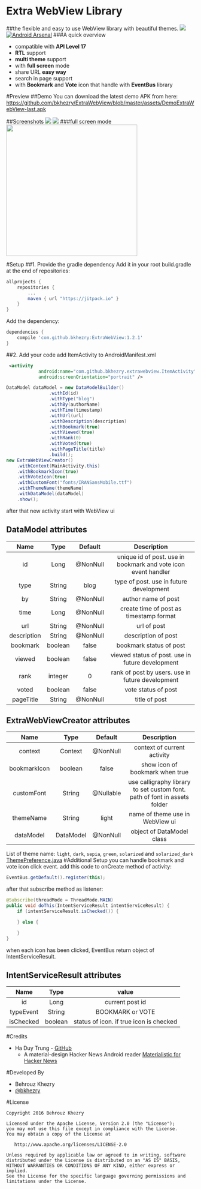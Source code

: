 # Extra WebView Library
##the flexible and easy to use WebView library with beautiful themes.
[![](https://jitpack.io/v/bkhezry/ExtraWebView.svg)](https://jitpack.io/#bkhezry/ExtraWebView)
[![Android Arsenal](https://img.shields.io/badge/Android%20Arsenal-ExtraWebView-brightgreen.svg?style=flat)](http://android-arsenal.com/details/1/4665)
###A quick overview
- compatible with **API Level 17**
- **RTL** support
- **multi theme** support
- with **full screen** mode
- share URL **easy way**
- search in page support
- with **Bookmark** and **Vote** icon that handle with **EventBus** library

#Preview
##Demo
You can download the latest demo APK from here: https://github.com/bkhezry/ExtraWebView/blob/master/assets/DemoExtraWebView-last.apk

##Screenshots
<img src="assets/screenshot_1.png" />
<img src="assets/screenshot_2.png" />
###full screen mode
<img src="assets/screenshot_3.png" width="350px"/>

#Setup
##1. Provide the gradle dependency
Add it in your root build.gradle at the end of repositories:
```gradle
allprojects {
	repositories {
		...
		maven { url "https://jitpack.io" }
	}
}
```
Add the dependency:
```gradle
dependencies {
	compile 'com.github.bkhezry:ExtraWebView:1.2.1'
}
```

##2. Add your code
add ItemActivity to AndroidManifest.xml
```xml
 <activity
            android:name="com.github.bkhezry.extrawebview.ItemActivity"
            android:screenOrientation="portrait" />
```
```java
DataModel dataModel = new DataModelBuilder()
                .withId(id)
                .withType("blog")
                .withBy(authorName)
                .withTime(timestamp)
                .withUrl(url)
                .withDescription(description)
                .withBookmark(true)
                .withViewed(true)
                .withRank(0)
                .withVoted(true)
                .withPageTitle(title)
                .build();
new ExtraWebViewCreator()
	.withContext(MainActivity.this)
	.withBookmarkIcon(true)
	.withVoteIcon(true)
	.withCustomFont("fonts/IRANSansMobile.ttf")
	.withThemeName(themeName)
	.withDataModel(dataModel)
	.show();
```		
after that new activity start with WebView ui

## DataModel attributes

| Name | Type | Default | Description |
|:----:|:----:|:-------:|:-----------:|
|id|Long|@NonNull| unique id of post. use in bookmark and vote icon event handler |
|type|String|blog| type of post. use in future development |
|by|String|@NonNull| author name of post|
|time|Long|@NonNull| create time of post as timestamp format |
|url|String|@NonNull | url of post |
|description|String|@NonNull | description of post |
|bookmark|boolean|false| bookmark status of post |
|viewed|boolean|false| viewed status of post. use in future development |
|rank|integer |0 | rank of post by users. use in future development |
|voted|boolean|false | vote status of post |
|pageTitle|String|@NonNull | title of post |

## ExtraWebViewCreator attributes
| Name | Type | Default | Description |
|:----:|:----:|:-------:|:-----------:|
|context|Context|@NonNull| context of current activity |
|bookmarkIcon|boolean|false| show icon of bookmark when true |
|customFont|String|@Nullable| use calligraphy library to set custom font. path of font in assets folder|
|themeName|String|light| name of theme use in WebView ui |
|dataModel|DataModel|@NonNull | object of DataModel class |

List of theme name: `light`, `dark`, `sepia`, `green`, `solarized` and `solarized_dark`
[ThemePreference.java](https://github.com/bkhezry/ExtraWebView/blob/master/library/src/main/java/com/github/bkhezry/extrawebview/data/ThemePreference.java)
#Additional Setup
you can handle bookmark and vote icon click event.
add this code to onCreate method of activity:
```java
EventBus.getDefault().register(this);
```
after that subscribe method as listener:
```java
@Subscribe(threadMode = ThreadMode.MAIN)
public void doThis(IntentServiceResult intentServiceResult) {
	if (intentServiceResult.isChecked()) {

	} else {

	}
}
```
when each icon has been clicked, EventBus return object of IntentServiceResult.
## IntentServiceResult attributes
| Name | Type | value |
|:----:|:----:|:-------:|
|id|Long|current post id |
|typeEvent|String| BOOKMARK or VOTE|
|isChecked|boolean|status of icon. if true icon is checked |
#Credits

- Ha Duy Trung - [GitHub](https://github.com/hidroh)
	- A material-design Hacker News Android reader [Materialistic for Hacker News](https://github.com/hidroh/materialistic)

#Developed By

* Behrouz Khezry
 * [@bkhezry](https://twitter.com/bkhezry) 


#License

    Copyright 2016 Behrouz Khezry

    Licensed under the Apache License, Version 2.0 (the "License");
    you may not use this file except in compliance with the License.
    You may obtain a copy of the License at

       http://www.apache.org/licenses/LICENSE-2.0

    Unless required by applicable law or agreed to in writing, software
    distributed under the License is distributed on an "AS IS" BASIS,
    WITHOUT WARRANTIES OR CONDITIONS OF ANY KIND, either express or implied.
    See the License for the specific language governing permissions and
    limitations under the License.
